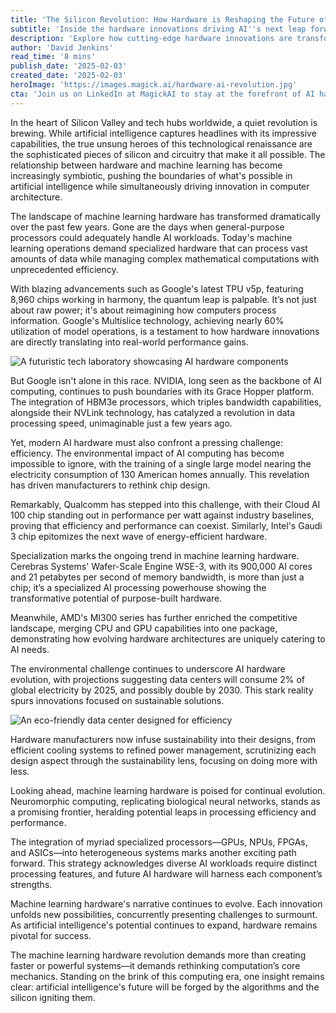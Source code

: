 ```yaml
---
title: 'The Silicon Revolution: How Hardware is Reshaping the Future of Machine Learning'
subtitle: 'Inside the hardware innovations driving AI''s next leap forward'
description: 'Explore how cutting-edge hardware innovations are transforming the landscape of machine learning, from Google''s TPU v5p to AMD''s MI300 series. This deep dive examines the critical balance between performance and efficiency in AI computing, highlighting the environmental challenges and breakthrough solutions shaping the future of artificial intelligence.'
author: 'David Jenkins'
read_time: '8 mins'
publish_date: '2025-02-03'
created_date: '2025-02-03'
heroImage: 'https://images.magick.ai/hardware-ai-revolution.jpg'
cta: 'Join us on LinkedIn at MagickAI to stay at the forefront of AI hardware innovations and be part of the conversation shaping the future of computing technology.'
---
```


In the heart of Silicon Valley and tech hubs worldwide, a quiet revolution is brewing. While artificial intelligence captures headlines with its impressive capabilities, the true unsung heroes of this technological renaissance are the sophisticated pieces of silicon and circuitry that make it all possible. The relationship between hardware and machine learning has become increasingly symbiotic, pushing the boundaries of what's possible in artificial intelligence while simultaneously driving innovation in computer architecture.

The landscape of machine learning hardware has transformed dramatically over the past few years. Gone are the days when general-purpose processors could adequately handle AI workloads. Today's machine learning operations demand specialized hardware that can process vast amounts of data while managing complex mathematical computations with unprecedented efficiency.

With blazing advancements such as Google's latest TPU v5p, featuring 8,960 chips working in harmony, the quantum leap is palpable. It’s not just about raw power; it's about reimagining how computers process information. Google's Multislice technology, achieving nearly 60% utilization of model operations, is a testament to how hardware innovations are directly translating into real-world performance gains.

![A futuristic tech laboratory showcasing AI hardware components](https://i.magick.ai/PIXE/1738589151624_magick_img.webp)

But Google isn't alone in this race. NVIDIA, long seen as the backbone of AI computing, continues to push boundaries with its Grace Hopper platform. The integration of HBM3e processors, which triples bandwidth capabilities, alongside their NVLink technology, has catalyzed a revolution in data processing speed, unimaginable just a few years ago.

Yet, modern AI hardware must also confront a pressing challenge: efficiency. The environmental impact of AI computing has become impossible to ignore, with the training of a single large model nearing the electricity consumption of 130 American homes annually. This revelation has driven manufacturers to rethink chip design.

Remarkably, Qualcomm has stepped into this challenge, with their Cloud AI 100 chip standing out in performance per watt against industry baselines, proving that efficiency and performance can coexist. Similarly, Intel's Gaudi 3 chip epitomizes the next wave of energy-efficient hardware.

Specialization marks the ongoing trend in machine learning hardware. Cerebras Systems' Wafer-Scale Engine WSE-3, with its 900,000 AI cores and 21 petabytes per second of memory bandwidth, is more than just a chip; it’s a specialized AI processing powerhouse showing the transformative potential of purpose-built hardware.

Meanwhile, AMD's MI300 series has further enriched the competitive landscape, merging CPU and GPU capabilities into one package, demonstrating how evolving hardware architectures are uniquely catering to AI needs.

The environmental challenge continues to underscore AI hardware evolution, with projections suggesting data centers will consume 2% of global electricity by 2025, and possibly double by 2030. This stark reality spurs innovations focused on sustainable solutions.

![An eco-friendly data center designed for efficiency](https://i.magick.ai/PIXE/1738589151628_magick_img.webp)

Hardware manufacturers now infuse sustainability into their designs, from efficient cooling systems to refined power management, scrutinizing each design aspect through the sustainability lens, focusing on doing more with less.

Looking ahead, machine learning hardware is poised for continual evolution. Neuromorphic computing, replicating biological neural networks, stands as a promising frontier, heralding potential leaps in processing efficiency and performance.

The integration of myriad specialized processors—GPUs, NPUs, FPGAs, and ASICs—into heterogeneous systems marks another exciting path forward. This strategy acknowledges diverse AI workloads require distinct processing features, and future AI hardware will harness each component’s strengths.

Machine learning hardware's narrative continues to evolve. Each innovation unfolds new possibilities, concurrently presenting challenges to surmount. As artificial intelligence's potential continues to expand, hardware remains pivotal for success.

The machine learning hardware revolution demands more than creating faster or powerful systems—it demands rethinking computation’s core mechanics. Standing on the brink of this computing era, one insight remains clear: artificial intelligence's future will be forged by the algorithms and the silicon igniting them.
